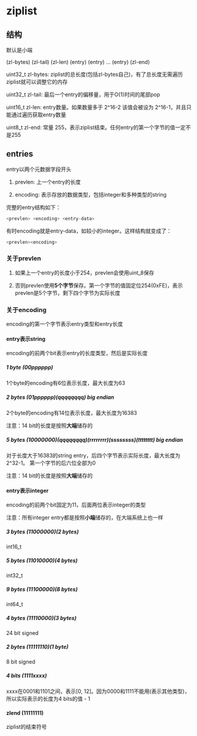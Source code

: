 # ziplist

## 结构

默认是小端

(zl-bytes)  (zl-tail)  (zl-len)  (entry)  (entry)  ...  (entry)  (zl-end)

uint32_t zl-bytes: ziplist的总长度(包括zl-bytes自己)，有了总长度无需遍历ziplist就可以调整它的内存

uint32_t zl-tail: 最后一个entry的偏移量，用于O(1)时间的尾部pop

uint16_t zl-len: entry数量。如果数量多于 2^16-2 该值会被设为 2^16-1，并且只能通过遍历获取entry数量

uint8_t zl-end: 常量 255，表示ziplist结束。任何entry的第一个字节的值一定不是255

## entries

entry以两个元数据字段开头

1. prevlen: 上一个entry的长度

2. encoding: 表示存放的数据类型，包括integer和多种类型的string

完整的entry结构如下：

```c
<prevlen> <encoding> <entry-data>
```

有时encoding就是entry-data，如较小的integer。这样结构就变成了：

```c
<prevlen><encoding>
```

### 关于prevlen

1. 如果上一个entry的长度小于254，prevlen会使用uint_8保存

2. 否则prevlen使用**5个字节**保存。第一个字节的值固定位254(0xFE)，表示prevlen是5个字节，剩下四个字节为实际长度

### 关于encoding

encoding的第一个字节表示entry类型和entry长度

#### entry表示string

encoding的前两个bit表示entry的长度类型，然后是实际长度  

##### 1 byte (00pppppp)

1个byte的encoding有6位表示长度，最大长度为63

##### 2 bytes (01pppppp)(qqqqqqqq) big endian

2个byte的encoding有14位表示长度，最大长度为16383  

注意：14 bit的长度是按照**大端**储存的

##### 5 bytes (10000000)(qqqqqqqq)(rrrrrrrr)(ssssssss)(tttttttt) big endian

对于长度大于16383的string entry，后四个字节表示实际长度，最大长度为2^32-1。
第一个字节的后六位全部为0  

注意：14 bit的长度是按照**大端**储存的

#### entry表示integer

encoding的前两个bit固定为11，后面两位表示integer的类型  

注意：所有integer entry都是按照**小端**储存的，在大端系统上也一样

##### 3 bytes (11000000)(2 bytes)

int16_t

##### 5 bytes (11010000)(4 bytes)

int32_t

##### 9 bytes (11100000)(8 bytes)

int64_t

##### 4 bytes (11110000)(3 bytes)

24 bit signed

##### 2 bytes (11111110)(1 byte)

8 bit signed

##### 4 bits (1111xxxx)

xxxx在0001和1101之间，表示[0, 12]。因为0000和1111不能用(表示其他类型)，所以实际表示的长度为4 bits的值 - 1

#### zlend (11111111)

ziplist的结束符号